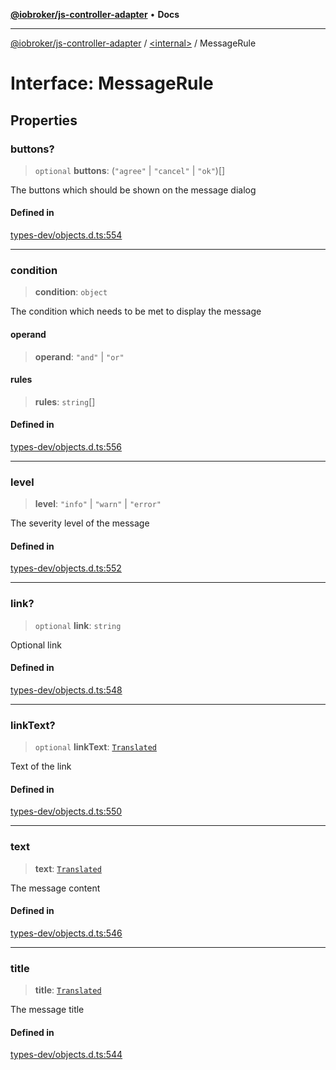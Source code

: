 [**@iobroker/js-controller-adapter**](../../README.md) • **Docs**

***

[@iobroker/js-controller-adapter](../../globals.md) / [\<internal\>](../README.md) / MessageRule

# Interface: MessageRule

## Properties

### buttons?

> `optional` **buttons**: (`"agree"` \| `"cancel"` \| `"ok"`)[]

The buttons which should be shown on the message dialog

#### Defined in

[types-dev/objects.d.ts:554](https://github.com/ioBroker/ioBroker.js-controller/blob/db3148f4f009815e1f45f53311ac77bd26045ce1/packages/types-dev/objects.d.ts#L554)

***

### condition

> **condition**: `object`

The condition which needs to be met to display the message

#### operand

> **operand**: `"and"` \| `"or"`

#### rules

> **rules**: `string`[]

#### Defined in

[types-dev/objects.d.ts:556](https://github.com/ioBroker/ioBroker.js-controller/blob/db3148f4f009815e1f45f53311ac77bd26045ce1/packages/types-dev/objects.d.ts#L556)

***

### level

> **level**: `"info"` \| `"warn"` \| `"error"`

The severity level of the message

#### Defined in

[types-dev/objects.d.ts:552](https://github.com/ioBroker/ioBroker.js-controller/blob/db3148f4f009815e1f45f53311ac77bd26045ce1/packages/types-dev/objects.d.ts#L552)

***

### link?

> `optional` **link**: `string`

Optional link

#### Defined in

[types-dev/objects.d.ts:548](https://github.com/ioBroker/ioBroker.js-controller/blob/db3148f4f009815e1f45f53311ac77bd26045ce1/packages/types-dev/objects.d.ts#L548)

***

### linkText?

> `optional` **linkText**: [`Translated`](../type-aliases/Translated.md)

Text of the link

#### Defined in

[types-dev/objects.d.ts:550](https://github.com/ioBroker/ioBroker.js-controller/blob/db3148f4f009815e1f45f53311ac77bd26045ce1/packages/types-dev/objects.d.ts#L550)

***

### text

> **text**: [`Translated`](../type-aliases/Translated.md)

The message content

#### Defined in

[types-dev/objects.d.ts:546](https://github.com/ioBroker/ioBroker.js-controller/blob/db3148f4f009815e1f45f53311ac77bd26045ce1/packages/types-dev/objects.d.ts#L546)

***

### title

> **title**: [`Translated`](../type-aliases/Translated.md)

The message title

#### Defined in

[types-dev/objects.d.ts:544](https://github.com/ioBroker/ioBroker.js-controller/blob/db3148f4f009815e1f45f53311ac77bd26045ce1/packages/types-dev/objects.d.ts#L544)

